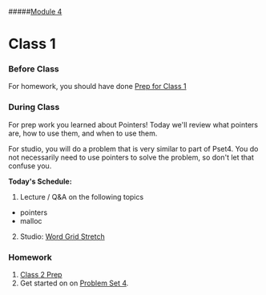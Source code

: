 #####[Module 4](../../)

# Class 1

### Before Class
For homework, you should have done [Prep for Class 1](../class1-prep)

### During Class

For prep work you learned about Pointers! Today we'll review what pointers are, how to use them, and when to use them. 

For studio, you will do a problem that is very similar to part of Pset4. You do not necessarily need to use pointers to solve the problem, so don't let that confuse you.

**Today's Schedule:**

1. Lecture / Q&A on the following topics
  * pointers
  * malloc
2. Studio: [Word Grid Stretch](../studios/word-grid-stretch)

### Homework
1. [Class 2 Prep](../class2-prep) 
2. Get started on on [Problem Set 4](../problem-set). 
